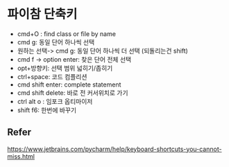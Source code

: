 # 파이참 단축키
- cmd+O : find class or file by name
- cmd g: 동일 단어 하나씩 선택
- 원하는 선택-> cmd g: 동일 단어 하나씩 더 선택 (되돌리는건 shift)
- cmd f -> option enter: 찾은 단어 전체 선택
- opt+방향키: 선택 범위 넓히기/좁히기
- ctrl+space: 코드 컴플리션
- cmd shift enter: complete statement
- cmd shift delete: 바로 전 커서위치로 가기
- ctrl alt o : 임포크 옵티마이저
- shift f6: 한번에 바꾸기 

## Refer
https://www.jetbrains.com/pycharm/help/keyboard-shortcuts-you-cannot-miss.html
